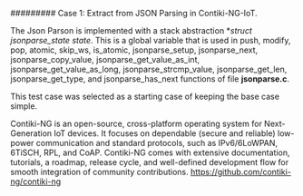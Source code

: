 ######### Case 1: Extract from JSON Parsing in Contiki-NG-IoT.

The Json Parson is implemented with a stack abstraction **struct jsonparse_state *state**. This is a global variable that is used in push, modify, pop, atomic, skip_ws, is_atomic, jsonparse_setup, jsonparse_next, jsonparse_copy_value, jsonparse_get_value_as_int, jsonparse_get_value_as_long, jsonparse_strcmp_value, jsonparse_get_len, jsonparse_get_type, and jsonparse_has_next functions of file **jsonparse.c**.

This test case was selected as a starting case of keeping the base case simple.

Contiki-NG is an open-source, cross-platform operating system for Next-Generation IoT devices. It focuses on dependable (secure and reliable) low-power communication and standard protocols, such as IPv6/6LoWPAN, 6TiSCH, RPL, and CoAP. Contiki-NG comes with extensive documentation, tutorials, a roadmap, release cycle, and well-defined development flow for smooth integration of community contributions. https://github.com/contiki-ng/contiki-ng 

 


